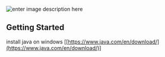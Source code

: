 ![enter image description here](https://himasis.org/an-component/media/upload-gambar-artikel/java.png)

## **Getting Started**
install java on windows [[https://www.java.com/en/download/](https://www.java.com/en/download/)]
